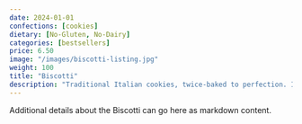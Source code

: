 ```yaml
---
date: 2024-01-01
confections: [cookies]
dietary: [No-Gluten, No-Dairy]
categories: [bestsellers]
price: 6.50
image: "/images/biscotti-listing.jpg"
weight: 100
title: "Biscotti"
description: "Traditional Italian cookies, twice-baked to perfection. Ideal with coffee or tea."
---
```


Additional details about the Biscotti can go here as markdown content.

